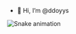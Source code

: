 - 👋 Hi, I’m @ddoyys

![Snake animation]([https://github.com/ddoyys/thepiyushmalhotra/blob/output/github-contribution-grid-snake.svg](https://github.com/ddoyys/thepiyushmalhotra))
<!---
ddoyys/ddoyys is a ✨ special ✨ repository because its `README.md` (this file) appears on your GitHub profile.
You can click the Preview link to take a look at your changes.
--->
